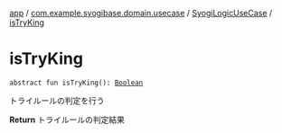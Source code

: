 [app](../../index.md) / [com.example.syogibase.domain.usecase](../index.md) / [SyogiLogicUseCase](index.md) / [isTryKing](./is-try-king.md)

# isTryKing

`abstract fun isTryKing(): `[`Boolean`](https://kotlinlang.org/api/latest/jvm/stdlib/kotlin/-boolean/index.html)

トライルールの判定を行う

**Return**
トライルールの判定結果


